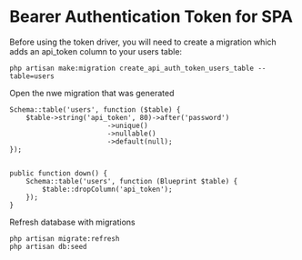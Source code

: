 # Bearer Authentication Token for SPA

Before using the token driver, you will need to create a migration which adds an api_token column to your users table:

```shell
php artisan make:migration create_api_auth_token_users_table --table=users
```

Open the nwe migration that was generated

```shell
Schema::table('users', function ($table) {
    $table->string('api_token', 80)->after('password')
                        ->unique()
                        ->nullable()
                        ->default(null);
});


public function down() {
    Schema::table('users', function (Blueprint $table) {
        $table::dropColumn('api_token');
    });
}
```

Refresh database with migrations

```shell
php artisan migrate:refresh
php artisan db:seed
```


